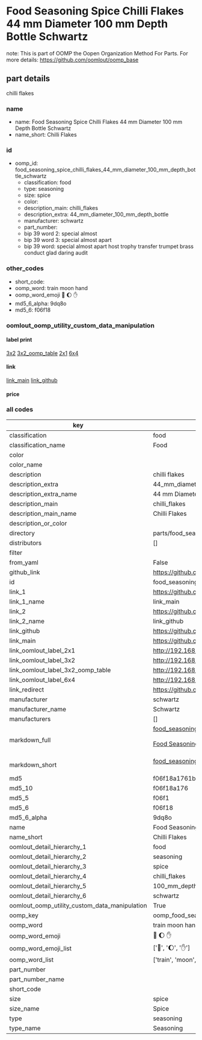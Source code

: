 # Food Seasoning Spice Chilli Flakes 44 mm Diameter 100 mm Depth Bottle Schwartz  

note: This is part of OOMP the Oopen Organization Method For Parts. For more details: https://github.com/oomlout/oomp_base

##  part details
  



chilli flakes



### name
* name: Food Seasoning Spice Chilli Flakes 44 mm Diameter 100 mm Depth Bottle Schwartz
* name_short: Chilli Flakes
### id
* oomp_id: food_seasoning_spice_chilli_flakes_44_mm_diameter_100_mm_depth_bottle_schwartz
  * classification: food
  * type: seasoning
  * size: spice
  * color: 
  * description_main: chilli_flakes
  * description_extra: 44_mm_diameter_100_mm_depth_bottle
  * manufacturer: schwartz
  * part_number: 
  * bip 39 word 2: special almost
  * bip 39 word 3: special almost apart
  * bip 39 word: special almost apart host trophy transfer trumpet brass conduct glad daring audit

### other_codes
* short_code: 
* oomp_word: train moon hand
* oomp_word_emoji :train: :moon: :hand:
* md5_6_alpha: 9dq8o
* md5_6: f06f18






### oomlout_oomp_utility_custom_data_manipulation
#### label print
[3x2](http://192.168.1.245:1112/?label=oomp%209dq8o)
[3x2_oomp_table](http://192.168.1.108:1112/?label=oomp%209dq8o)
[2x1](http://192.168.1.242:1112/?label=oomp%209dq8o)
[6x4](http://192.168.1.55:1112/?label=oomp%209dq8o)    

#### link

[link_main](https://github.com/oomlout/oomlout_oomp_version_1_messy/tree/main/parts/food_seasoning_spice_chilli_flakes_44_mm_diameter_100_mm_depth_bottle_schwartz) [link_github](https://github.com/oomlout/oomlout_oomp_version_1_messy/tree/main/parts/food_seasoning_spice_chilli_flakes_44_mm_diameter_100_mm_depth_bottle_schwartz)                             

#### price







### all codes 
| key | value |  
| --- | --- |  
| classification | food |  
| classification_name | Food |  
| color |  |  
| color_name |  |  
| description | chilli flakes |  
| description_extra | 44_mm_diameter_100_mm_depth_bottle |  
| description_extra_name | 44 mm Diameter 100 mm Depth Bottle |  
| description_main | chilli_flakes |  
| description_main_name | Chilli Flakes |  
| description_or_color |   |  
| directory | parts/food_seasoning_spice_chilli_flakes_44_mm_diameter_100_mm_depth_bottle_schwartz |  
| distributors | [] |  
| filter |  |  
| from_yaml | False |  
| github_link | https://github.com/oomlout/oomlout_oomp_part_src/tree/main/parts/food_seasoning_spice_chilli_flakes_44_mm_diameter_100_mm_depth_bottle_schwartz |  
| id | food_seasoning_spice_chilli_flakes_44_mm_diameter_100_mm_depth_bottle_schwartz |  
| link_1 | https://github.com/oomlout/oomlout_oomp_version_1_messy/tree/main/parts/food_seasoning_spice_chilli_flakes_44_mm_diameter_100_mm_depth_bottle_schwartz |  
| link_1_name | link_main |  
| link_2 | https://github.com/oomlout/oomlout_oomp_version_1_messy/tree/main/parts/food_seasoning_spice_chilli_flakes_44_mm_diameter_100_mm_depth_bottle_schwartz |  
| link_2_name | link_github |  
| link_github | https://github.com/oomlout/oomlout_oomp_version_1_messy/tree/main/parts/food_seasoning_spice_chilli_flakes_44_mm_diameter_100_mm_depth_bottle_schwartz |  
| link_main | https://github.com/oomlout/oomlout_oomp_version_1_messy/tree/main/parts/food_seasoning_spice_chilli_flakes_44_mm_diameter_100_mm_depth_bottle_schwartz |  
| link_oomlout_label_2x1 | http://192.168.1.242:1112/?label=oomp%209dq8o |  
| link_oomlout_label_3x2 | http://192.168.1.245:1112/?label=oomp%209dq8o |  
| link_oomlout_label_3x2_oomp_table | http://192.168.1.108:1112/?label=oomp%209dq8o |  
| link_oomlout_label_6x4 | http://192.168.1.55:1112/?label=oomp%209dq8o |  
| link_redirect | https://github.com/oomlout/oomlout_oomp_version_1_messy/tree/main/parts/food_seasoning_spice_chilli_flakes_44_mm_diameter_100_mm_depth_bottle_schwartz |  
| manufacturer | schwartz |  
| manufacturer_name | Schwartz |  
| manufacturers | [] |  
| markdown_full | [food_seasoning_spice_chilli_flakes_44_mm_diameter_100_mm_depth_bottle_schwartz](none)<br>[](none)<br>[Food Seasoning Spice Chilli Flakes 44 Mm Diameter 100 Mm Depth Bottle Schwartz](none)<br><br> |  
| markdown_short | [food_seasoning_spice_chilli_flakes_44_mm_diameter_100_mm_depth_bottle_schwartz](none)<br><br> |  
| md5 | f06f18a1761b3d339cf476e01481b687 |  
| md5_10 | f06f18a176 |  
| md5_5 | f06f1 |  
| md5_6 | f06f18 |  
| md5_6_alpha | 9dq8o |  
| name | Food Seasoning Spice Chilli Flakes 44 mm Diameter 100 mm Depth Bottle Schwartz |  
| name_short | Chilli Flakes |  
| oomlout_detail_hierarchy_1 | food |  
| oomlout_detail_hierarchy_2 | seasoning |  
| oomlout_detail_hierarchy_3 | spice |  
| oomlout_detail_hierarchy_4 | chilli_flakes |  
| oomlout_detail_hierarchy_5 | 100_mm_depth |  
| oomlout_detail_hierarchy_6 | schwartz |  
| oomlout_oomp_utility_custom_data_manipulation | True |  
| oomp_key | oomp_food_seasoning_spice_chilli_flakes_44_mm_diameter_100_mm_depth_bottle_schwartz |  
| oomp_word | train moon hand |  
| oomp_word_emoji | :train: :moon: :hand: |  
| oomp_word_emoji_list | [':train:', ':moon:', ':hand:'] |  
| oomp_word_list | ['train', 'moon', 'hand'] |  
| part_number |  |  
| part_number_name |  |  
| short_code |  |  
| size | spice |  
| size_name | Spice |  
| type | seasoning |  
| type_name | Seasoning |  
